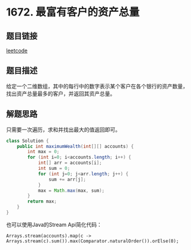 # 1672. 最富有客户的资产总量

## 题目链接

[leetcode](https://leetcode-cn.com/problems/richest-customer-wealth/)

## 题目描述

给定一个二维数组，其中的每行中的数字表示某个客户在各个银行的资产数量，
找出资产总量最多的客户，并返回其资产总量。

## 解题思路

只需要一次遍历，求和并找出最大的值返回即可。

```java
class Solution {
    public int maximumWealth(int[][] accounts) {
        int max = 0;
        for (int i=0; i<accounts.length; i++) {
            int[] arr = accounts[i];
            int sum = 0;
            for (int j=0; j<arr.length; j++) {
                sum += arr[j];
            }
            max = Math.max(max, sum);
        }
        return max;
    }
}
```
也可以使用Java的Stream Api简化代码：
```
Arrays.stream(accounts).map(c -> Arrays.stream(c).sum()).max(Comparator.naturalOrder()).orElse(0);
```
